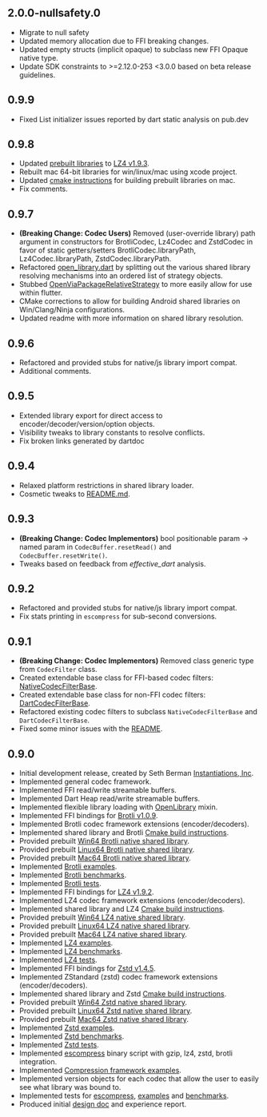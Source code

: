 ## 2.0.0-nullsafety.0

- Migrate to null safety
- Updated memory allocation due to FFI breaking changes.
- Updated empty structs (implicit opaque) to subclass new FFI Opaque native type.
- Update SDK constraints to >=2.12.0-253 <3.0.0 based on beta release guidelines.

## 0.9.9

- Fixed List initializer issues reported by dart static analysis on pub.dev

## 0.9.8

- Updated [prebuilt libraries](lib/src/lz4/blobs) to [LZ4 v1.9.3](https://github.com/lz4/lz4/releases/tag/v1.9.3).
- Rebuilt mac 64-bit libraries for win/linux/mac using xcode project.
- Updated [cmake instructions](tool/blob_builder/CMakeLists.txt) for building prebuilt libraries on mac.
- Fix comments.

## 0.9.7

- **(Breaking Change: Codec Users)** Removed (user-override library) path argument in constructors for BrotliCodec, Lz4Codec
and ZstdCodec in favor of static getters/setters BrotliCodec.libraryPath, Lz4Codec.libraryPath, ZstdCodec.libraryPath. 
- Refactored [open_library.dart](lib/src/framework/native/library/open_library.dart) by splitting out the various shared
library resolving mechanisms into an ordered list of strategy objects.
- Stubbed [OpenViaPackageRelativeStrategy](lib/src/framework/native/library/stubs/package_relative_strategy.dart) to more
easily allow for use within flutter.
- CMake corrections to allow for building Android shared libraries on Win/Clang/Ninja configurations.
- Updated readme with more information on shared library resolution.

## 0.9.6

- Refactored and provided stubs for native/js library import compat.
- Additional comments.

## 0.9.5

- Extended library export for direct access to encoder/decoder/version/option objects.
- Visibility tweaks to library constants to resolve conflicts.
- Fix broken links generated by dartdoc

## 0.9.4

- Relaxed platform restrictions in shared library loader.
- Cosmetic tweaks to [README.md](README.md).

## 0.9.3

- **(Breaking Change: Codec Implementors)** bool positionable param -> named param in `CodecBuffer.resetRead()`
and `CodecBuffer.resetWrite()`.
- Tweaks based on feedback from *effective_dart* analysis.

## 0.9.2

- Refactored and provided stubs for native/js library import compat.
- Fix stats printing in `escompress` for sub-second conversions.

## 0.9.1

- **(Breaking Change: Codec Implementors)** Removed class generic type from `CodecFilter` class.
- Created extendable base class for FFI-based codec filters: [NativeCodecFilterBase](lib/src/framework/native/filters.dart).
- Created extendable base class for non-FFI codec filters: [DartCodecFilterBase](lib/src/framework/dart/filters.dart).
- Refactored existing codec filters to subclass `NativeCodecFilterBase` and `DartCodecFilterBase`.
- Fixed some minor issues with the [README](README.md).

## 0.9.0

- Initial development release, created by Seth Berman [Instantiations, Inc](https://www.instantiations.com).
- Implemented general codec framework.
- Implemented FFI read/write streamable buffers.
- Implemented Dart Heap read/write streamable buffers.
- Implemented flexible library loading with [OpenLibrary](lib/src/framework/native/library/open_library.dart) mixin.
- Implemented FFI bindings for [Brotli v1.0.9](https://github.com/google/brotli/tree/v1.0.9).
- Implemented Brotli codec framework extensions (encoder/decoders).
- Implemented shared library and Brotli [Cmake build instructions](tool/blob_builder/brotli/CMakeLists.txt).
- Provided prebuilt [Win64 Brotli native shared library](lib/src/brotli/blobs/esbrotli-win64.dll).
- Provided prebuilt [Linux64 Brotli native shared library](lib/src/brotli/blobs/esbrotli-linux64.so).
- Provided prebuilt [Mac64 Brotli native shared library](lib/src/brotli/blobs/esbrotli-mac64.dylib).
- Implemented [Brotli examples](example/brotli_example.dart).
- Implemented [Brotli benchmarks](benchmark/brotli_benchmark.dart).
- Implemented [Brotli tests](test/brotli_test.dart).
- Implemented FFI bindings for [LZ4 v1.9.2](https://github.com/lz4/lz4/tree/v1.9.2).
- Implemented LZ4 codec framework extensions (encoder/decoders).
- Implemented shared library and LZ4 [Cmake build instructions](tool/blob_builder/lz4/CMakeLists.txt).
- Provided prebuilt [Win64 LZ4 native shared library](lib/src/lz4/blobs/eslz4-win64.dll).
- Provided prebuilt [Linux64 LZ4 native shared library](lib/src/lz4/blobs/eslz4-linux64.so).
- Provided prebuilt [Mac64 LZ4 native shared library](lib/src/lz4/blobs/eslz4-mac64.dylib).
- Implemented [LZ4 examples](example/lz4_example.dart).
- Implemented [LZ4 benchmarks](benchmark/lz4_benchmark.dart).
- Implemented [LZ4 tests](test/lz4_test.dart).
- Implemented FFI bindings for [Zstd v1.4.5](https://github.com/facebook/zstd/tree/v1.4.5).
- Implemented ZStandard (zstd) codec framework extensions (encoder/decoders).
- Implemented shared library and Zstd [Cmake build instructions](tool/blob_builder/zstd/CMakeLists.txt).
- Provided prebuilt [Win64 Zstd native shared library](lib/src/zstd/blobs/eszstd-win64.dll).
- Provided prebuilt [Linux64 Zstd native shared library](lib/src/zstd/blobs/eszstd-linux64.so).
- Provided prebuilt [Mac64 Zstd native shared library](lib/src/zstd/blobs/eszstd-mac64.dylib).
- Implemented [Zstd examples](example/zstd_example.dart).
- Implemented [Zstd benchmarks](benchmark/zstd_benchmark.dart).
- Implemented [Zstd tests](test/zstd_test.dart).
- Implemented [escompress](bin/es_compress.dart) binary script with gzip, lz4, zstd, brotli integration.
- Implemented [Compression framework examples](example/rle_example.dart).
- Implemented version objects for each codec that allow the user to easily see what library was bound to.
- Implemented tests for [escompress](bin/es_compress.dart), [examples](example) and [benchmarks](benchmark).
- Produced initial [design doc](doc/design_doc.md) and experience report.
